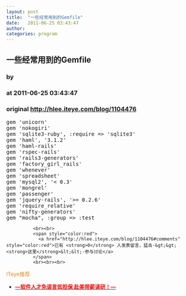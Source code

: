 ```yaml
---
layout: post
title:  "一些经常用到的Gemfile"
date:   2011-06-25 03:43:47
author: 
categories: program
---
```


## 一些经常用到的Gemfile
### by 
### at 2011-06-25 03:43:47
### original <http://hlee.iteye.com/blog/1104476>

<pre name="code">gem &#39;unicorn&#39;
gem &#39;nokogiri&#39;
gem &#39;sqlite3-ruby&#39;, :require =&gt; &#39;sqlite3&#39;
gem &#39;haml&#39;, &#39;3.1.2&#39;
gem &#39;haml-rails&#39;
gem &#39;rspec-rails&#39;
gem &#39;rails3-generators&#39;
gem &#39;factory_girl_rails&#39;
gem &#39;whenever&#39;
gem &#39;spreadsheet&#39;
gem &#39;mysql2&#39;, &#39;&lt; 0.3&#39;
gem &#39;mongrel&#39;
gem &#39;passenger&#39;
gem &#39;jquery-rails&#39;, &#39;&gt;= 0.2.6&#39;
gem &#39;require_relative&#39;
gem &#39;nifty-generators&#39;
gem &quot;mocha&quot;, :group =&gt; :test
</pre>
              
              <br><br>
              <span style="color:red">
                <a href="http://hlee.iteye.com/blog/1104476#comments" style="color:red">已有 <strong>0</strong> 人发表留言，猛击-&gt;&gt;<strong>这里</strong>&lt;&lt;-参与讨论</a>
              </span>
              <br><br><br>
<span style="color:#e28822">ITeye推荐</span>
<br>
<ul><li><a href="http://hlee.iteye.com/clicks/433"><span style="color:red;font-weight:bold">—软件人才免语言低担保 赴美带薪读研！— </span></a></li></ul>
<br><br><br>